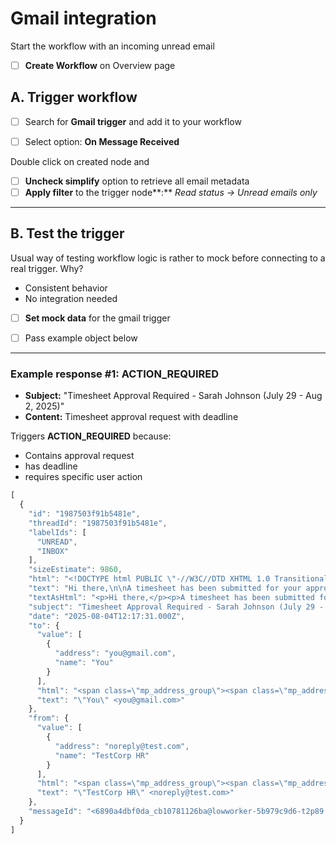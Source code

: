 # Gmail integration

Start the workflow with an incoming unread email

- [ ]  **Create Workflow** on Overview page

[](https://codahosted.io/docs/3PFXo2bENf/blobs/bl-vCkKa4IC_w/e543199c20b27ae6dd6b53457e9ef22f1231fe1e7ae3115cbc7472d9a543b965f47ff690df9924e0c8d6a52ebc29909cec49b5401e795b33b376ae5705a371fb49d52632211406ef922b7ec2206ad04f45370e1b0eec705ef3f94274e92f82b8dad11c8f)

## A. Trigger workflow

- [ ]  Search for **Gmail trigger** and add it to your workflow

[](https://codahosted.io/docs/3PFXo2bENf/blobs/bl-RU578fobeF/e071f7000d6380ea33639b669f9ef928294ab8645418de40b95993915783769c9acdc02b7a5d9fbcbb0d15bb8406050b51b04d423276841b8957f3b32e9dd735131b37fb9309ca6adbd478564d980f87111ea9fa8df108d97442cfde81dc3c0ad048d0b4)

- [ ]  Select option: **On Message Received**

[](https://codahosted.io/docs/3PFXo2bENf/blobs/bl-gMK05cCTG-/5c4d6ee3a52eab6ba14ae9bd6b2eeec4e84646d4967e93e4afe086303af8594eefd3834db3be94e8f83a75525b00f5be95021578caad7089a3ad09520e66f4205cacc1ca908b448e4d48a0f40751c2285d5a28913000a90c37c76f77585f247463b014f3)

Double click on created node and

- [ ]  **Uncheck simplify** option to retrieve all email metadata
- [ ]  **Apply filter** to the trigger node**:** *Read status → Unread emails only*

[](https://codahosted.io/docs/3PFXo2bENf/blobs/bl-rm6QiOMqBS/4c06932246bd86e05fb2c7dd5d54bc8be4deb56e3304fd2e470eec0c133766c559056adb3a7cc350476071e70253f53b0f51a19dfb8e88fb31491bff961269db6b9f7b7637b09c64b7f07c998a7076676e7f59e3d11088bf3147d40502138a7391234c14)

---

## B. Test the trigger
Usual way of testing workflow logic is rather to mock before connecting to a real trigger. Why?
- Consistent behavior
- No integration needed

- [ ]  **Set mock data** for the gmail trigger

[](https://codahosted.io/docs/3PFXo2bENf/blobs/bl-e7B9IYONq3/ea20536720f4a389514cadb4be41fac734e25ea99c7bb7fa4545202dc278baa1ecfa96fc9aacf719136b4f15bfc6d043bcd85a6d9ae75e14173cef442366d88d5c84f1f08ec207dc2883b5650e2ffb9915d2fae84c13684c4599600644af1f2be92138ef)

- [ ]  Pass example object below

---

### Example response #1: ACTION_REQUIRED
- **Subject:** "Timesheet Approval Required - Sarah Johnson (July 29 - Aug 2, 2025)"
- **Content:** Timesheet approval request with deadline

Triggers **ACTION_REQUIRED** because: 
- Contains approval request
- has deadline
- requires specific user action


```js
[
  {
    "id": "1987503f91b5481e",
    "threadId": "1987503f91b5481e",
    "labelIds": [
      "UNREAD",
      "INBOX"
    ],
    "sizeEstimate": 9860,
    "html": "<!DOCTYPE html PUBLIC \"-//W3C//DTD XHTML 1.0 Transitional//EN\"\n\"http://www.w3.org/TR/xhtml1/DTD/xhtml1-transitional.dtd\">\n\n<html xmlns=\"http://www.w3.org/1999/xhtml\" lang=\"en\" xml:lang=\"en\">\n  <head>\n    <meta http-equiv=\"Content-Type\" content=\"text/html; charset=utf-8\">\n    <meta name=\"viewport\" content=\"width=device-width\">\n    <title></title>\n    <link media=\"all\" rel=\"stylesheet\" href=\"https://testcorp.com/assets/email-styles.css\" />\n  </head>\n  <body>\n    <table align=\"center\" class=\"container-sm width-full\" width=\"100%\">\n      <tr>\n        <td class=\"center p-3\" align=\"center\" valign=\"top\">\n          <center>\n            <table border=\"0\" cellspacing=\"0\" cellpadding=\"0\" align=\"center\" class=\"width-full container-md\" width=\"100%\">\n  <tr>\n    <td align=\"center\">\n              <table>\n  <tbody>\n    <tr>\n      <td height=\"16\" style=\"font-size:16px;line-height:16px;\">&#xA0;</td>\n    </tr>\n  </tbody>\n</table>\n\n              <table border=\"0\" cellspacing=\"0\" cellpadding=\"0\" align=\"left\" width=\"100%\">\n                <tr>\n                  <td class=\"text-center\">\n                    <img src=\"https://testcorp.com/assets/logo.png\" alt=\"TestCorp\" width=\"32\">\n                    <h2 class=\"lh-condensed mt-2 text-normal\">\n                        Timesheet Approval Required\n\n                    </h2>\n                  </td>\n                </tr>\n              </table>\n              <table>\n  <tbody>\n    <tr>\n      <td height=\"16\" style=\"font-size:16px;line-height:16px;\">&#xA0;</td>\n    </tr>\n  </tbody>\n</table>\n\n</td>\n  </tr>\n</table>\n            <table width=\"100%\" class=\"width-full\">\n              <tr>\n                <td class=\"border rounded-2 d-block\">\n                  <table align=\"center\" class=\"width-full text-center\">\n                    <tr>\n                      <td class=\"p-3 p-sm-4\">\n                        <table border=\"0\" cellspacing=\"0\" cellpadding=\"0\" align=\"center\" class=\"width-full\" width=\"100%\">\n  <tr>\n    <td align=\"center\">\n                          \n<table class=\"width-full\">\n  <tbody>\n    <tr >\n      \n  <td >\n  <table>\n    <tr>\n      <td class=\"text-left\">\n    <p>\n      Hi there,\n    </p>\n    <p>\n      A timesheet has been submitted for your approval:\n    </p>\n    <p>\n      <strong>Employee:</strong> Sarah Johnson<br>\n      <strong>Department:</strong> Marketing<br>\n      <strong>Period:</strong> July 29 - August 2, 2025<br>\n      <strong>Total Hours:</strong> 40.0 hours<br>\n      <strong>Submitted:</strong> August 4, 2025\n    </p>\n    <p>\n      <strong>Please review and approve this timesheet by August 6, 2025.</strong>\n    </p>\n    <p>\n      <a href=\"https://hr.testcorp.com/timesheets/approve/12345\"><strong>REVIEW AND APPROVE TIMESHEET</strong></a>\n    </p>\n    <p>\n      You can also access the timesheet approval system directly at: <a href=\"https://hr.testcorp.com/approvals\">hr.testcorp.com/approvals</a>\n    </p>\n    <p>\n      If you have any questions about this timesheet, please contact Sarah directly or reach out to HR.\n    </p>\n    <p>\n      Best regards,<br>\n      TestCorp HR System\n    </p>\n</td>\n      <td ></td>\n    </tr>\n  </table>\n</td>\n\n    </tr>\n  </tbody>\n</table>\n\n\n</td>\n  </tr>\n</table>\n                      </td>\n                    </tr>\n                  </table>\n                </td>\n              </tr>\n            </table>\n\n\n            <table border=\"0\" cellspacing=\"0\" cellpadding=\"0\" align=\"center\" class=\"width-full text-center\" width=\"100%\">\n  <tr>\n    <td align=\"center\">\n              <table>\n  <tbody>\n    <tr>\n      <td height=\"16\" style=\"font-size:16px;line-height:16px;\">&#xA0;</td>\n    </tr>\n  </tbody>\n</table>\n\n              <table>\n  <tbody>\n    <tr>\n      <td height=\"16\" style=\"font-size:16px;line-height:16px;\">&#xA0;</td>\n    </tr>\n  </tbody>\n</table>\n\n              <p class=\"f5 text-gray-light\">  You're receiving this email because you are listed as the approver for this employee's timesheets.\n</p>\n</td>\n  </tr>\n</table>\n            <table border=\"0\" cellspacing=\"0\" cellpadding=\"0\" align=\"center\" class=\"width-full text-center\" width=\"100%\">\n  <tr>\n    <td align=\"center\">\n  <table>\n  <tbody>\n    <tr>\n      <td height=\"16\" style=\"font-size:16px;line-height:16px;\">&#xA0;</td>\n    </tr>\n  </tbody>\n</table>\n\n  <p class=\"f6 text-gray-light\">TestCorp HR ・456 Business Ave ・Corporate City, CC 54321</p>\n</td>\n  </tr>\n</table>\n\n          </center>\n        </td>\n      </tr>\n    </table>\n    <!-- prevent Gmail on iOS font size manipulation -->\n   <div style=\"display:none; white-space:nowrap; font:15px courier; line-height:0;\"> &nbsp; &nbsp; &nbsp; &nbsp; &nbsp; &nbsp; &nbsp; &nbsp; &nbsp; &nbsp; &nbsp; &nbsp; &nbsp; &nbsp; &nbsp; &nbsp; &nbsp; &nbsp; &nbsp; &nbsp; &nbsp; &nbsp; &nbsp; &nbsp; &nbsp; &nbsp; &nbsp; &nbsp; &nbsp; &nbsp; </div>\n  </body>\n</html>\n",
    "text": "Hi there,\n\nA timesheet has been submitted for your approval:\n\nEmployee: Sarah Johnson\nDepartment: Marketing\nPeriod: July 29 - August 2, 2025\nTotal Hours: 40.0 hours\nSubmitted: August 4, 2025\n\nPlease review and approve this timesheet by August 6, 2025.\n\nREVIEW AND APPROVE TIMESHEET: https://hr.testcorp.com/timesheets/approve/12345\n\nYou can also access the timesheet approval system directly at: hr.testcorp.com/approvals\n\nIf you have any questions about this timesheet, please contact Sarah directly or reach out to HR.\n\nBest regards,\nTestCorp HR System\n",
    "textAsHtml": "<p>Hi there,</p><p>A timesheet has been submitted for your approval:</p><p><strong>Employee:</strong> Sarah Johnson<br/><strong>Department:</strong> Marketing<br/><strong>Period:</strong> July 29 - August 2, 2025<br/><strong>Total Hours:</strong> 40.0 hours<br/><strong>Submitted:</strong> August 4, 2025</p><p><strong>Please review and approve this timesheet by August 6, 2025.</strong></p><p><a href=\"https://hr.testcorp.com/timesheets/approve/12345\"><strong>REVIEW AND APPROVE TIMESHEET</strong></a></p><p>You can also access the timesheet approval system directly at: <a href=\"https://hr.testcorp.com/approvals\">hr.testcorp.com/approvals</a></p><p>If you have any questions about this timesheet, please contact Sarah directly or reach out to HR.</p><p>Best regards,<br/>TestCorp HR System</p>",
    "subject": "Timesheet Approval Required - Sarah Johnson (July 29 - Aug 2, 2025)",
    "date": "2025-08-04T12:17:31.000Z",
    "to": {
      "value": [
        {
          "address": "you@gmail.com",
          "name": "You"
        }
      ],
      "html": "<span class=\"mp_address_group\"><span class=\"mp_address_name\">You</span> &lt;<a href=\"mailto:you@gmail.com\" class=\"mp_address_email\">you@gmail.com</a>&gt;</span>",
      "text": "\"You\" <you@gmail.com>"
    },
    "from": {
      "value": [
        {
          "address": "noreply@test.com",
          "name": "TestCorp HR"
        }
      ],
      "html": "<span class=\"mp_address_group\"><span class=\"mp_address_name\">TestCorp HR</span> &lt;<a href=\"mailto:noreply@test.com\" class=\"mp_address_email\">noreply@test.com</a>&gt;</span>",
      "text": "\"TestCorp HR\" <noreply@test.com>"
    },
    "messageId": "<6890a4dbf0da_cb10781126ba@lowworker-5b979c9d6-t2p89.mail>"
  }
]

```
